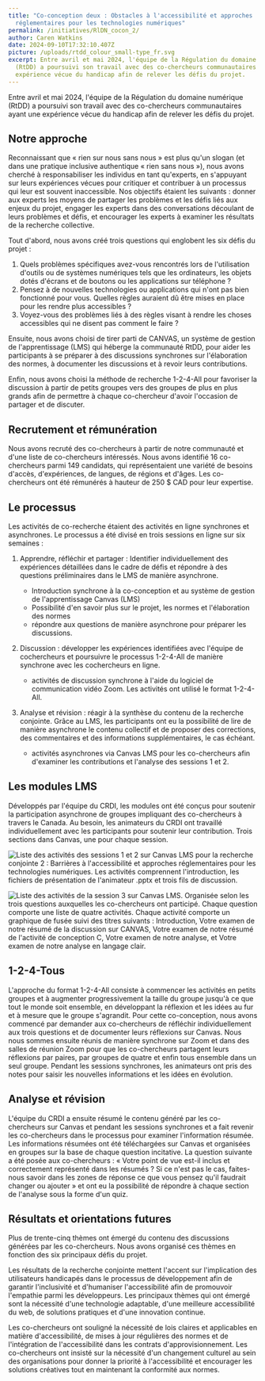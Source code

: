 ```yaml
---
title: "Co-conception deux : Obstacles à l'accessibilité et approches
  réglementaires pour les technologies numériques"
permalink: /initiatives/RlDN_cocon_2/
author: Caren Watkins
date: 2024-09-10T17:32:10.407Z
picture: /uploads/rtdd_colour_small-type_fr.svg
excerpt: Entre avril et mai 2024, l'équipe de la Régulation du domaine numérique
  (RtDD) a poursuivi son travail avec des co-chercheurs communautaires ayant une
  expérience vécue du handicap afin de relever les défis du projet.
---
```

Entre avril et mai 2024, l'équipe de la Régulation du domaine numérique (RtDD) a poursuivi son travail avec des co-chercheurs communautaires ayant une expérience vécue du handicap afin de relever les défis du projet. 

## Notre approche

Reconnaissant que « rien sur nous sans nous » est plus qu'un slogan (et dans une pratique inclusive authentique « rien sans nous »), nous avons cherché à responsabiliser les individus en tant qu'experts, en s'appuyant sur leurs expériences vécues pour critiquer et contribuer à un processus qui leur est souvent inaccessible. Nos objectifs étaient les suivants : donner aux experts les moyens de partager les problèmes et les défis liés aux enjeux du projet, engager les experts dans des conversations découlant de leurs problèmes et défis, et encourager les experts à examiner les résultats de la recherche collective. 

Tout d'abord, nous avons créé trois questions qui englobent les six défis du projet : 

1. Quels problèmes spécifiques avez-vous rencontrés lors de l'utilisation d'outils ou de systèmes numériques tels que les ordinateurs, les objets dotés d'écrans et de boutons ou les applications sur téléphone ?
2. Pensez à de nouvelles technologies ou applications qui n'ont pas bien fonctionné pour vous. Quelles règles auraient dû être mises en place pour les rendre plus accessibles ?
3. Voyez-vous des problèmes liés à des règles visant à rendre les choses accessibles qui ne disent pas comment le faire ?

Ensuite, nous avons choisi de tirer parti de CANVAS, un système de gestion de l'apprentissage (LMS) qui héberge la communauté RtDD, pour aider les participants à se préparer à des discussions synchrones sur l'élaboration des normes, à documenter les discussions et à revoir leurs contributions.

Enfin, nous avons choisi la méthode de recherche 1-2-4-All pour favoriser la discussion à partir de petits groupes vers des groupes de plus en plus grands afin de permettre à chaque co-chercheur d'avoir l'occasion de partager et de discuter. 

## Recrutement et rémunération

Nous avons recruté des co-chercheurs à partir de notre communauté et d'une liste de co-chercheurs intéressés. Nous avons identifié 16 co-chercheurs parmi 149 candidats, qui représentaient une variété de besoins d'accès, d'expériences, de langues, de régions et d'âges. Les co-chercheurs ont été rémunérés à hauteur de 250 $ CAD pour leur expertise.

## Le processus

Les activités de co-recherche étaient des activités en ligne synchrones et asynchrones. Le processus a été divisé en trois sessions en ligne sur six semaines :

1. Apprendre, réfléchir et partager : Identifier individuellement des expériences détaillées dans le cadre de défis et répondre à des questions préliminaires dans le LMS de manière asynchrone. 

   * Introduction synchrone à la co-conception et au système de gestion de l'apprentissage Canvas (LMS) 
   * Possibilité d'en savoir plus sur le projet, les normes et l'élaboration des normes 
   * répondre aux questions de manière asynchrone pour préparer les discussions.
2. Discussion : développer les expériences identifiées avec l'équipe de cochercheurs et poursuivre le processus 1-2-4-All de manière synchrone avec les cochercheurs en ligne. 

   * activités de discussion synchrone à l'aide du logiciel de communication vidéo Zoom. Les activités ont utilisé le format 1-2-4-All.
3. Analyse et révision : réagir à la synthèse du contenu de la recherche conjointe. Grâce au LMS, les participants ont eu la possibilité de lire de manière asynchrone le contenu collectif et de proposer des corrections, des commentaires et des informations supplémentaires, le cas échéant.

   * activités asynchrones via Canvas LMS pour les co-chercheurs afin d'examiner les contributions et l'analyse des sessions 1 et 2.

## Les modules LMS

Développés par l'équipe du CRDI, les modules ont été conçus pour soutenir la participation asynchrone de groupes impliquant des co-chercheurs à travers le Canada. Au besoin, les animateurs du CRDI ont travaillé individuellement avec les participants pour soutenir leur contribution. Trois sections dans Canvas, une pour chaque session. 

![Liste des activités des sessions 1 et 2 sur Canvas LMS pour la recherche conjointe 2 : Barrières à l'accessibilité et approches réglementaires pour les technologies numériques. Les activités comprennent l'introduction, les fichiers de présentation de l'animateur .pptx et trois fils de discussion.](/uploads/lms_canvas_rtdd-module-session-1-2.png)

![Liste des activités de la session 3 sur Canvas LMS. Organisée selon les trois questions auxquelles les co-chercheurs ont participé. Chaque question comporte une liste de quatre activités. Chaque activité comporte un graphique de fusée suivi des titres suivants : Introduction, Votre examen de notre résumé de la discussion sur CANVAS, Votre examen de notre résumé de l'activité de conception C, Votre examen de notre analyse, et Votre examen de notre analyse en langage clair.](/uploads/lms_canvas_rtdd-module-session-3.png)

## 1-2-4-Tous

L'approche du format 1-2-4-All consiste à commencer les activités en petits groupes et à augmenter progressivement la taille du groupe jusqu'à ce que tout le monde soit ensemble, en développant la réflexion et les idées au fur et à mesure que le groupe s'agrandit. Pour cette co-conception, nous avons commencé par demander aux co-chercheurs de réfléchir individuellement aux trois questions et de documenter leurs réflexions sur Canvas. Nous nous sommes ensuite réunis de manière synchrone sur Zoom et dans des salles de réunion Zoom pour que les co-chercheurs partagent leurs réflexions par paires, par groupes de quatre et enfin tous ensemble dans un seul groupe. Pendant les sessions synchrones, les animateurs ont pris des notes pour saisir les nouvelles informations et les idées en évolution. 

## Analyse et révision

L'équipe du CRDI a ensuite résumé le contenu généré par les co-chercheurs sur Canvas et pendant les sessions synchrones et a fait revenir les co-chercheurs dans le processus pour examiner l'information résumée. Les informations résumées ont été téléchargées sur Canvas et organisées en groupes sur la base de chaque question incitative. La question suivante a été posée aux co-chercheurs : « Votre point de vue est-il inclus et correctement représenté dans les résumés ? Si ce n'est pas le cas, faites-nous savoir dans les zones de réponse ce que vous pensez qu'il faudrait changer ou ajouter » et ont eu la possibilité de répondre à chaque section de l'analyse sous la forme d'un quiz.

## Résultats et orientations futures

Plus de trente-cinq thèmes ont émergé du contenu des discussions générées par les co-chercheurs. Nous avons organisé ces thèmes en fonction des six principaux défis du projet. 

Les résultats de la recherche conjointe mettent l'accent sur l'implication des utilisateurs handicapés dans le processus de développement afin de garantir l'inclusivité et d'humaniser l'accessibilité afin de promouvoir l'empathie parmi les développeurs. Les principaux thèmes qui ont émergé sont la nécessité d'une technologie adaptable, d'une meilleure accessibilité du web, de solutions pratiques et d'une innovation continue. 

Les co-chercheurs ont souligné la nécessité de lois claires et applicables en matière d'accessibilité, de mises à jour régulières des normes et de l'intégration de l'accessibilité dans les contrats d'approvisionnement. Les co-chercheurs ont insisté sur la nécessité d'un changement culturel au sein des organisations pour donner la priorité à l'accessibilité et encourager les solutions créatives tout en maintenant la conformité aux normes.
